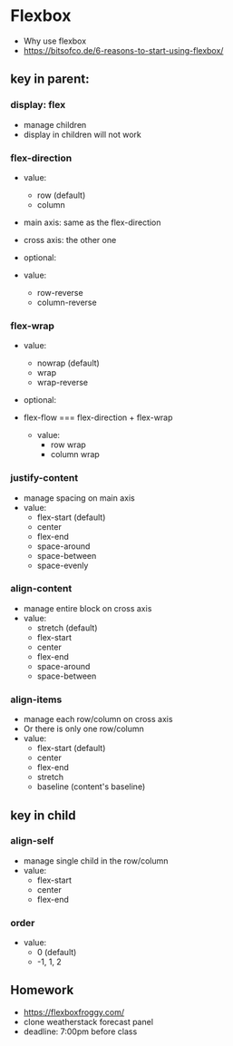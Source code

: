 # Flexbox

- Why use flexbox
- https://bitsofco.de/6-reasons-to-start-using-flexbox/

## key in parent:

### display: flex
- manage children
- display in children will not work

### flex-direction
- value:
  - row (default)
  - column
- main axis: same as the flex-direction
- cross axis: the other one

- optional:
- value:
  - row-reverse
  - column-reverse

### flex-wrap
- value:
  - nowrap (default)
  - wrap
  - wrap-reverse

- optional:
- flex-flow === flex-direction + flex-wrap
  - value:
    - row wrap
    - column wrap

### justify-content
- manage spacing on main axis
- value:
  - flex-start (default)
  - center
  - flex-end
  - space-around
  - space-between
  - space-evenly

### align-content
- manage entire block on cross axis
- value:
  - stretch (default)
  - flex-start
  - center
  - flex-end
  - space-around
  - space-between


### align-items
- manage each row/column on cross axis
- Or there is only one row/column
- value:
  - flex-start (default)
  - center
  - flex-end
  - stretch
  - baseline (content's baseline)



## key in child

### align-self
- manage single child in the row/column
- value:
  - flex-start
  - center
  - flex-end


### order
- value:
  - 0 (default)
  - -1, 1, 2

## Homework
- https://flexboxfroggy.com/
- clone weatherstack forecast panel
- deadline: 7:00pm before class

